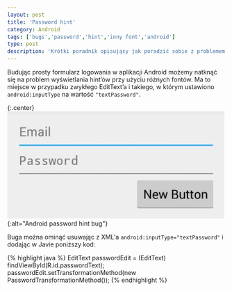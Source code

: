 ```yaml
---
layout: post
title: 'Password hint'
category: Android
tags: ['bugs','password','hint','inny font','android']
type: post
description: 'Krótki poradnik opisujący jak poradzić sobie z problemem wyświetlania hinta w EditText textPassword.'
---
```

Budując prosty formularz logowania w aplikacji Android możemy natknąć się na problem wyświetlania hint’ów przy użyciu różnych fontów. Ma to miejsce w przypadku zwykłego EditText’a i takiego, w którym ustawiono <code>android:inputType</code> na wartość <code>"textPassword"</code>.

{:.center}
![Android password hint bug](/public/uploads/2015/02/android-password-hint-bug.jpg){:alt="Android password hint bug"}

Buga można ominąć usuwając z XML'a <code>android:inputType="textPassword"</code> i dodając w Javie poniższy kod:

{% highlight java %}
EditText passwordEdit = (EditText) findViewById(R.id.passwordText);
passwordEdit.setTransformationMethod(new PasswordTransformationMethod());
{% endhighlight %}
